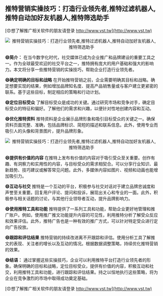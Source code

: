 ## **推特营销实操技巧：打造行业领先者,推特过滤机器人,推特自动加好友机器人,推特筛选助手**

[😍想了解推广相关软件的朋友请登录 http://www.vst.tw](http://www.vst.tw)

 <center><img src="https://vst.tw/MP4/tuiguang/png/0.png" alt="推特营销实操技巧：打造行业领先者,推特过滤机器人,推特自动加好友机器人,推特筛选助手"></center>

**😄简介：**
在当今数字化时代，社交媒体已成为企业推广和品牌建设的重要工具之一。作为全球最受欢迎的社交平台之一，推特拥有庞大的用户基础和强大的影响力。本文将分享一些推特营销的实操技巧，帮助企业打造行业领先者。

**😄确定明确的目标和战略**
在开始推特营销之前，企业需要明确其目标和战略。确定想要实现的结果，例如增加品牌知名度、提高产品销售量或与客户建立更紧密的联系。基于这些目标，制定相应的策略和行动计划。

**😄定位目标受众**
了解目标受众是成功的关键。通过研究市场和竞争对手，确定目标受众的特征和偏好。了解他们的需求和兴趣，以便针对性地创建内容和互动。

**😄优化推特资料**
推特资料是企业展示品牌形象和吸引目标受众的关键之一。确保资料页面完整、准确，包括品牌标识、简短的描述和联系信息。此外，使用专业而吸引人的头像和背景图片，提升品牌形象。

 <center><img src="https://vst.tw/MP4/tuiguang/png/0.png" alt="推特营销实操技巧：打造行业领先者,推特过滤机器人,推特自动加好友机器人,推特筛选助手"></center>

**😄提供有价值的内容**
在推特上发布有价值的内容对于吸引受众至关重要。创作有趣、有洞察力和实用性的内容，与目标受众的需求相契合。可以分享行业知识、最新趋势、技巧建议或解答常见问题。此外，多媒体内容如图片、视频和动画也能增加吸引力。

**😄互动与社交**
推特是一个互动的平台，积极参与社交对话对于建立品牌忠诚度和声誉至关重要。回复用户评论、提问和投诉，展现出关心和专业的一面。此外，积极参与相关话题的讨论，与其他行业领导者互动，提升品牌影响力。

**😄使用推特工具和功能**
推特提供了一系列工具和功能，帮助企业更好地管理和推广账户。例如，使用推广推文功能提升内容的可见性，利用推特分析了解受众反应和效果评估。此外，推特广告也是一种有效的推广方式，可以针对特定受众进行定向广告投放。

**😄跟踪和评估结果**
推特营销的持续改进离不开跟踪和评估。使用分析工具了解推文的表现、关注者的增长以及互动的情况。根据数据调整策略，持续优化推特营销的效果。

**😄结语：**
通过掌握这些实操技巧，企业可以利用推特平台打造行业领先者的形象。确保明确的目标和战略，定位目标受众，提供有价值的内容，积极互动和社交，利用推特工具和功能，进行跟踪和评估结果。持之以恒地执行这些策略，将为企业在竞争激烈的市场中取得成功奠定基础。

[😍想了解推广相关软件的朋友请登录 http://www.vst.tw](http://www.vst.tw)




